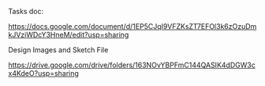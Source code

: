Tasks doc:

https://docs.google.com/document/d/1EP5CJqI9VFZKsZT7EFOl3k6zOzuDmkJVziWDcY3HneM/edit?usp=sharing

Design Images and Sketch File

https://drive.google.com/drive/folders/163NOvYBPFmC144QASIK4dDGW3cx4KdeO?usp=sharing